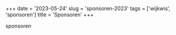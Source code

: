 +++
date = '2023-05-24'
slug = 'sponsoren-2023'
tags = ['wijkwis', 'sponsoren']
title = 'Sponsoren'
+++

sponsoren
